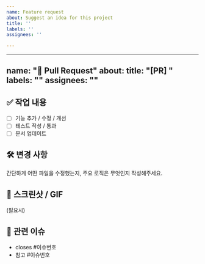 ```yaml
---
name: Feature request
about: Suggest an idea for this project
title: ''
labels: ''
assignees: ''

---
```


---
name: "🚀 Pull Request"
about: 
title: "[PR] "
labels: ""
assignees: ""
---

## ✅ 작업 내용
- [ ] 기능 추가 / 수정 / 개선
- [ ] 테스트 작성 / 통과
- [ ] 문서 업데이트

## 🛠 변경 사항
간단하게 어떤 파일을 수정했는지, 주요 로직은 무엇인지 작성해주세요.  

## 📸 스크린샷 / GIF
(필요시)

## 🔗 관련 이슈
- closes #이슈번호
- 참고 #이슈번호
